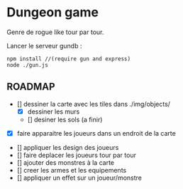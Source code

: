 # Dungeon game

Genre de rogue like tour par tour.

Lancer le serveur gundb :
```
npm install //(require gun and express)
node ./gun.js
```
## ROADMAP

- [] dessiner la carte avec les tiles dans ./img/objects/
    - [x] dessiner les murs
    - [] desiner les sols (a finir)
- [x] faire apparaitre les joueurs dans un endroit de la carte
- [] appliquer les design des joueurs
- [] faire deplacer les joueurs tour par tour
- [] ajouter des monstres à la carte
- [] creer les armes et les equipements
- [] appliquer un effet sur un joueur/monstre